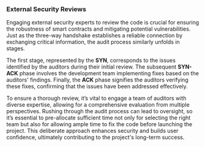 ### External Security Reviews

Engaging external security experts to review the code is crucial for ensuring the robustness of smart contracts and mitigating potential vulnerabilities. Just as the three-way handshake establishes a reliable connection by exchanging critical information, the audit process similarly unfolds in stages. 

The first stage, represented by the **SYN**, corresponds to the issues identified by the auditors during their initial review. The subsequent **SYN-ACK** phase involves the development team implementing fixes based on the auditors' findings. Finally, the **ACK** phase signifies the auditors verifying these fixes, confirming that the issues have been addressed effectively. 

To ensure a thorough review, it’s vital to engage a team of auditors with diverse expertise, allowing for a comprehensive evaluation from multiple perspectives. Rushing through the audit process can lead to oversight, so it’s essential to pre-allocate sufficient time not only for selecting the right team but also for allowing ample time to fix the code before launching the project. This deliberate approach enhances security and builds user confidence, ultimately contributing to the project's long-term success.